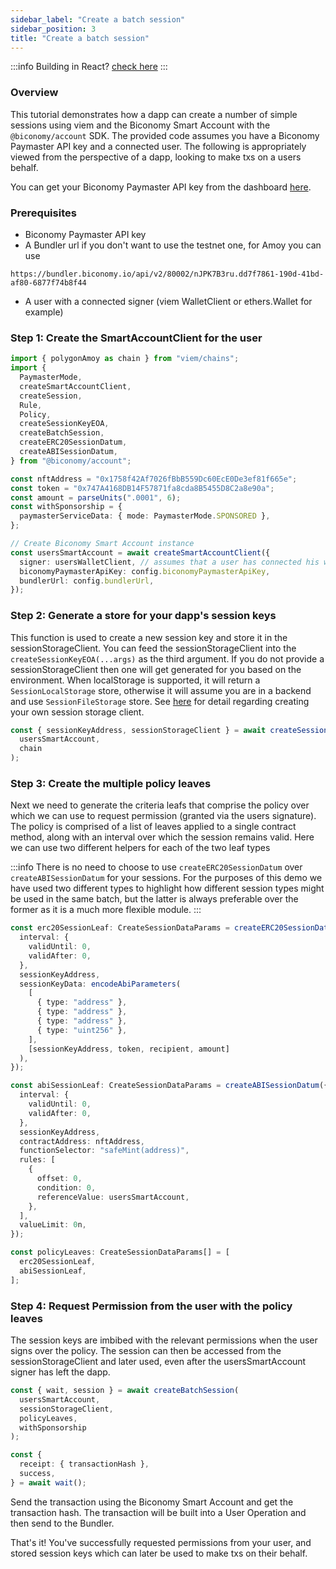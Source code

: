 ```yaml
---
sidebar_label: "Create a batch session"
sidebar_position: 3
title: "Create a batch session"
---
```


:::info
Building in React? [check here](../../react/useCreateBatchSession.md)
:::

### Overview

This tutorial demonstrates how a dapp can create a number of simple sessions using viem and the Biconomy Smart Account with the `@biconomy/account` SDK. The provided code assumes you have a Biconomy Paymaster API key and a connected user. The following is appropriately viewed from the perspective of a dapp, looking to make txs on a users behalf.

You can get your Biconomy Paymaster API key from the dashboard [here](https://dashboard.biconomy.io/).

### Prerequisites

- Biconomy Paymaster API key
- A Bundler url if you don't want to use the testnet one, for Amoy you can use

```
https://bundler.biconomy.io/api/v2/80002/nJPK7B3ru.dd7f7861-190d-41bd-af80-6877f74b8f44
```

- A user with a connected signer (viem WalletClient or ethers.Wallet for example)

### Step 1: Create the SmartAccountClient for the user

```typescript
import { polygonAmoy as chain } from "viem/chains";
import {
  PaymasterMode,
  createSmartAccountClient,
  createSession,
  Rule,
  Policy,
  createSessionKeyEOA,
  createBatchSession,
  createERC20SessionDatum,
  createABISessionDatum,
} from "@biconomy/account";

const nftAddress = "0x1758f42Af7026fBbB559Dc60EcE0De3ef81f665e";
const token = "0x747A4168DB14F57871fa8cda8B5455D8C2a8e90a";
const amount = parseUnits(".0001", 6);
const withSponsorship = {
  paymasterServiceData: { mode: PaymasterMode.SPONSORED },
};

// Create Biconomy Smart Account instance
const usersSmartAccount = await createSmartAccountClient({
  signer: usersWalletClient, // assumes that a user has connected his walletClient (or an ethers Wallet) to your dapp
  biconomyPaymasterApiKey: config.biconomyPaymasterApiKey,
  bundlerUrl: config.bundlerUrl,
});
```

### Step 2: Generate a store for your dapp's session keys

This function is used to create a new session key and store it in the sessionStorageClient.
You can feed the sessionStorageClient into the `createSessionKeyEOA(...args)` as the third argument. If you do not provide a sessionStorageClient then one will get generated for you based on the environment.
When localStorage is supported, it will return a `SessionLocalStorage` store, otherwise it will assume you are in a backend and use `SessionFileStorage` store. See [here](./customSessionStorage.md) for detail regarding creating your own session storage client.

```typescript
const { sessionKeyAddress, sessionStorageClient } = await createSessionKeyEOA(
  usersSmartAccount,
  chain
);
```

### Step 3: Create the multiple policy leaves

Next we need to generate the criteria leafs that comprise the policy over which we can use to request permission (granted via the users signature). The policy is comprised of a list of leaves applied to a single contract method, along with an interval over which the session remains valid. Here we can use two different helpers for each of the two leaf types

:::info
There is no need to choose to use `createERC20SessionDatum` over `createABISessionDatum` for your sessions. For the purposes of this demo we have used two different types to highlight how different session types might be used in the same batch, but the latter is always preferable over the former as it is a much more flexible module.
:::

```typescript
const erc20SessionLeaf: CreateSessionDataParams = createERC20SessionDatum({
  interval: {
    validUntil: 0,
    validAfter: 0,
  },
  sessionKeyAddress,
  sessionKeyData: encodeAbiParameters(
    [
      { type: "address" },
      { type: "address" },
      { type: "address" },
      { type: "uint256" },
    ],
    [sessionKeyAddress, token, recipient, amount]
  ),
});

const abiSessionLeaf: CreateSessionDataParams = createABISessionDatum({
  interval: {
    validUntil: 0,
    validAfter: 0,
  },
  sessionKeyAddress,
  contractAddress: nftAddress,
  functionSelector: "safeMint(address)",
  rules: [
    {
      offset: 0,
      condition: 0,
      referenceValue: usersSmartAccount,
    },
  ],
  valueLimit: 0n,
});

const policyLeaves: CreateSessionDataParams[] = [
  erc20SessionLeaf,
  abiSessionLeaf,
];
```

### Step 4: Request Permission from the user with the policy leaves

The session keys are imbibed with the relevant permissions when the user signs over the policy. The session can then be accessed from the sessionStorageClient and later used, even after the usersSmartAccount signer has left the dapp.

```typescript
const { wait, session } = await createBatchSession(
  usersSmartAccount,
  sessionStorageClient,
  policyLeaves,
  withSponsorship
);

const {
  receipt: { transactionHash },
  success,
} = await wait();
```

Send the transaction using the Biconomy Smart Account and get the transaction hash. The transaction will be built into a User Operation and then send to the Bundler.

That's it! You've successfully requested permissions from your user, and stored session keys which can later be used to make txs on their behalf.
